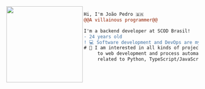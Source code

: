 <img align="left" height="200" src="https://media.giphy.com/media/9uITwFum2zFg9fBHYU/giphy.gif"/>

```diff
Hi, I'm João Pedro 🇧🇷
@@A villainous programmer@@

I'm a backend developer at SCOD Brasil! 
- 24 years old
! 💻 Software development and DevOps are my favorite topics in Tech.
# 📖 I am interested in all kinds of projects related
     to web development and process automation using technologies
     related to Python, TypeScript/JavaScript, GoLang, AWS and DevOps.
```
 
